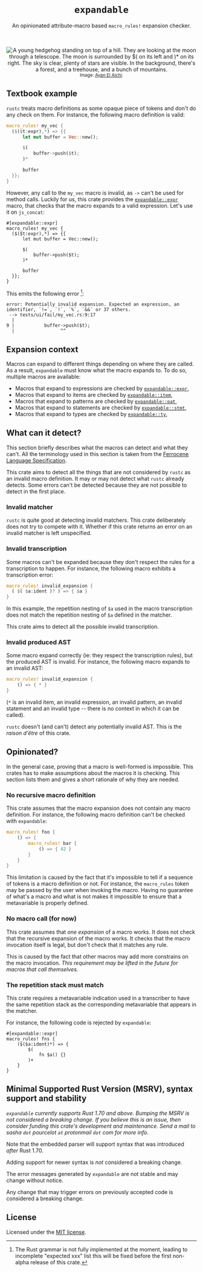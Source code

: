<div class="title-block" style="text-align: center;" align="center">
<h1><code>expandable</code></h1>
An opinionated attribute-macro based <code>macro_rules!</code> expansion
checker.
</div>

<br />
<br />
<p style="text-align:center" align="center">
<img src="https://cdn.githubraw.com/scrabsha/expendable/main/assets/top_image.png"
     style="text-align:center"
     alt="A young hedgehog standing on top of a hill. They are looking at the moon through a telescope. The moon is surrounded by $( on its left and )* on its right. The sky is clear, plenty of stars are visible. In the background, there's a forest, and a treehouse, and a bunch of mountains." />
<small>Image: <a href="https://ayanelaichi.myportfolio.com/">Ayan El Aichi</a>.</small>
</p>

## Textbook example

`rustc` treats macro definitions as some opaque piece of tokens and don't do any
check on them. For instance, the following macro definition is valid:

```rust
macro_rules! my_vec {
  ($($t:expr),*) => {{
      let mut buffer = Vec::new();

      $(
          buffer->push($t);
      )*

      buffer
  }};
}
```

However, any call to the `my_vec` macro is invalid, as `->` can't be used for
method calls.
Luckily for us, this crate provides the [`expandable::expr`] macro, that
checks that the macro expands to a valid expression. Let's use it on
`js_concat`:

```rust,compile_fail
#[expandable::expr]
macro_rules! my_vec {
  ($($t:expr),*) => {{
      let mut buffer = Vec::new();

      $(
          buffer->push($t);
      )*

      buffer
  }};
}
```

This emits the following error [^error-message]:
```none
error: Potentially invalid expansion. Expected an expression, an identifier, `!=`, `!`, `%`, `&&` or 37 others.
 --> tests/ui/fail/my_vec.rs:9:17
  |
9 |           buffer->push($t);
  |                 ^^
```
 
[^error-message]: The Rust grammar is not fully implemented at the moment,
    leading to incomplete "expected xxx" list this will be fixed before the
    first non-alpha release of this crate.

## Expansion context

Macros can expand to different things depending on where they are called.
As a result, `expandable` must know what the macro expands to. To do so,
multiple macros are available:
- Macros that expand to expressions are checked by [`expandable::expr`],
- Macros that expand to items are checked by [`expandable::item`],
- Macros that expand to patterns are checked by [`expandable::pat`],
- Macros that expand to statements are checked by [`expandable::stmt`],
- Macros that expand to types are checked by [`expandable::ty`],

[`expandable::expr`]: macro@expr
[`expandable::item`]: macro@item
[`expandable::pat`]: macro@pat
[`expandable::stmt`]: macro@stmt
[`expandable::ty`]: macro@ty
## What can it detect?

This section briefly describes what the macros can detect and what they
can't. All the terminology used in this section is taken from the
[Ferrocene Language Specification][ferrocene-spec].

This crate aims to detect all the things that are not considered by `rustc`
as an invalid macro definition. It may or may not detect what `rustc`
already detects. Some errors can't be detected because they are not
possible to detect in the first place.

[ferrocene-spec]: https://spec.ferrocene.dev/

### Invalid matcher

`rustc` is quite good at detecting invalid matchers. This crate deliberately
does not try to compete with it. Whether if this crate returns an error on
an invalid matcher is left unspecified.

### Invalid transcription

Some macros can't be expanded because they don't respect the rules for
a transcription to happen. For instance, the following macro exhibits
a transcription error:

```rust
macro_rules! invalid_expansion {
  ( $( $a:ident )? ) => { $a }
}
```

In this example, the repetition nesting of `$a` used in the macro
transcription does not match the repetition nesting of `$a` defined in the
matcher.

This crate aims to detect all the possible invalid transcription.

### Invalid produced AST

Some macro expand correctly (ie: they respect the transcription rules), but
the produced AST is invalid. For instance, the following macro expands to
an invalid AST:

```rust
macro_rules! invalid_expansion {
    () => { * }
}
```

(`*` is an invalid item, an invalid expression, an invalid pattern, an
invalid statement and an invalid type -- there is no context in which it can
be called).

`rustc` doesn't (and can't) detect any potentially invalid AST. This is the
_raison d'être_ of this crate.

## Opinionated?

In the general case, proving that a macro is well-formed is impossible. This
crates has to make assumptions about the macros it is checking. This section
lists them and gives a short rationale of why they are needed.

### No recursive macro definition

This crate assumes that the macro expansion does not contain any macro
definition. For instance, the following macro definition can't be checked
with `expandable`:

```rust
macro_rules! foo {
    () => {
        macro_rules! bar {
            () => { 42 }
        }
    }
}
```

This limitation is caused by the fact that it's impossible to tell if a
sequence of tokens is a macro definition or not. For instance, the
`macro_rules` token may be passed by the user when invoking the macro.
Having no guarantee of what's a macro and what is not makes it impossible
to ensure that a metavariable is properly defined.

### No macro call (for now)

This crate assumes that _one expansion_ of a macro works. It does not check
that the recursive expansion of the macro works. It checks that the macro
invocation itself is legal, but don't check that it matches any rule.

This is caused by the fact that other macros may add more constrains on the
macro invocation. _This requirement may be lifted in the future for macros
that call themselves._

### The repetition stack must match

This crate requires a metavariable indication used in a transcriber to have
the same repetition stack as the corresponding metavariable that appears in
the matcher.

For instance, the following code is rejected by `expandable`:

```rust,compile_fail
#[expandable::expr]
macro_rules! fns {
    ($($a:ident)*) => {
        $(
            fn $a() {}
        )+
    }
}
```

## Minimal Supported Rust Version (MSRV), syntax support and stability

_`expandable` currently supports Rust 1.70 and above. Bumping the MSRV is not
considered a breaking change. If you believe this is an issue, then consider
funding this crate's development and maintenance. Send a mail to sasha `dot`
pourcelot `at` protonmail `dot` com for more info._

Note that the embedded parser will support syntax that was introduced
_after_ Rust 1.70.

Adding support for newer syntax is _not_ considered a breaking change.

The error messages generated by `expandable` are not stable and may change
without notice.

Any change that may trigger errors on previously accepted code is considered
a breaking change.

## License

Licensed under the [MIT license].

[MIT license]: https://github.com/scrabsha/expandable/blob/main/LICENSE
